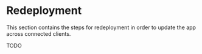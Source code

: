 # Redeployment

This section contains the steps for redeployment in order to update the app across connected clients.

TODO
